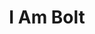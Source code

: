 ---
layout: credit-info
headerstatus: shunk-header
valid: 1
title: I Am Bolt
iden: iambolt
showreel_weight: 5
credits_weight: 14
thumbnail: /assets/img/credits-grid/i-am-bolt.jpg
image: /assets/img/credits-grid/opengraph/i-am-bolt.jpg
image_size: 3
category: credits
role: Composer
type: Documentary
imdb: http://www.imdb.com/title/tt4647900
genre: Sport Documentary
director: Benjamin Turner, Gabe Turner
synopsis: The legacy of the fastest man in history, Usain Bolt.
---